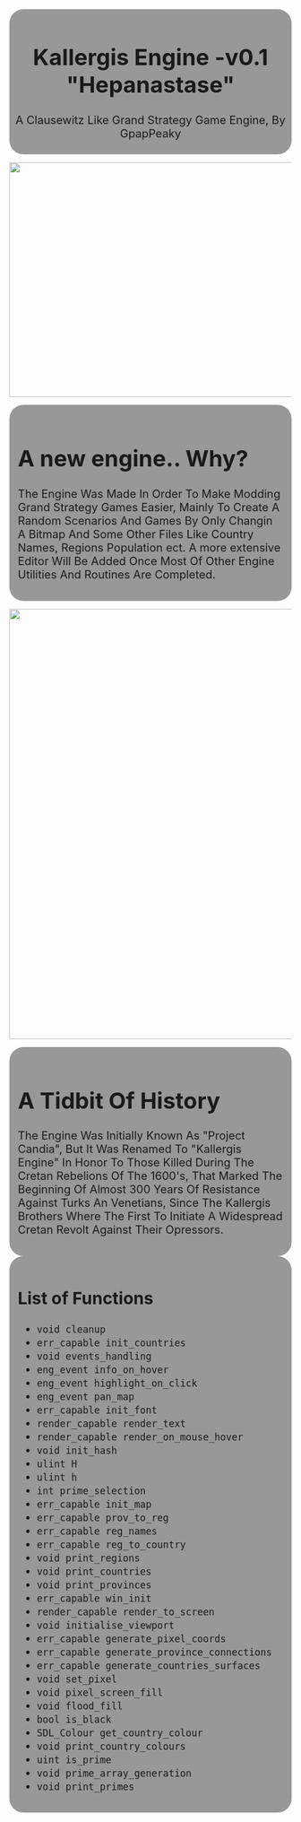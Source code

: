 <div style="background-color: rgba(0, 0, 0, 0.4);
            padding: 5px; border-radius: 25px; 
            text-align: center;
            font-size: 20px">
    <h1>Kallergis Engine -v0.1 "Hepanastase"</h1>
    <p align="center">A Clausewitz Like Grand Strategy Game Engine, By GpapPeaky</p>
</div>

<img src ="https://i.pinimg.com/564x/d8/fc/c0/d8fcc08bf770ccec00d9918e9a9bba9c.jpg"
alt = ""
style = "width: 563px;
         height: 419px; 
         display: flex;;
         margin: 0 auto;">

  
<div style="background-color: rgba(0, 0, 0, 0.4);
            padding: 15px;
            border-radius: 25px;
            text-align: left;
            font-size: 20px;">
    <h1>A new engine.. Why?</h1>
    <p align="left">  The Engine Was Made In Order To Make Modding Grand Strategy Games Easier, Mainly To Create A Random Scenarios And Games By Only Changin A Bitmap And Some Other Files Like Country Names, Regions Population ect. A more extensive Editor Will Be Added Once Most Of Other Engine Utilities And Routines Are Completed.  </p>
</div>

<img src='../history/map/provinces.bmp'
alt = ""
style = "width: 1024;
         height: 768; 
         display: block;
         margin: 0 auto;">

<div style = "background-color: rgba(0, 0, 0, 0.4);
            padding: 15px;
            border-radius: 25px;
            text-align: left;
            font-size: 20px;">
    <h1>A Tidbit Of History</h1>
    <p align="left">  The Engine Was Initially Known As "Project Candia", But It Was Renamed To "Kallergis Engine" In Honor To Those Killed During The Cretan Rebelions Of The 1600's, That Marked The Beginning Of Almost 300 Years Of Resistance Against Turks An Venetians, Since The Kallergis Brothers Where The First To Initiate A Widespread Cretan Revolt Against Their Opressors.  </p>
</div>

<div style="background-color: rgba(0, 0, 0, 0.4); padding: 15px; border-radius: 25px; text-align: left; font-size: 20px;">

## List of Functions

- `void cleanup`
- `err_capable init_countries`
- `void events_handling`
- `eng_event info_on_hover`
- `eng_event highlight_on_click`
- `eng_event pan_map`
- `err_capable init_font`
- `render_capable render_text`
- `render_capable render_on_mouse_hover`
- `void init_hash`
- `ulint H`
- `ulint h`
- `int prime_selection`
- `err_capable init_map`
- `err_capable prov_to_reg`
- `err_capable reg_names`
- `err_capable reg_to_country`
- `void print_regions`
- `void print_countries`
- `void print_provinces`
- `err_capable win_init`
- `render_capable render_to_screen`
- `void initialise_viewport`
- `err_capable generate_pixel_coords`
- `err_capable generate_province_connections`
- `err_capable generate_countries_surfaces`
- `void set_pixel`
- `void pixel_screen_fill`
- `void flood_fill`
- `bool is_black`
- `SDL_Colour get_country_colour`
- `void print_country_colours`
- `uint is_prime`
- `void prime_array_generation`
- `void print_primes`
